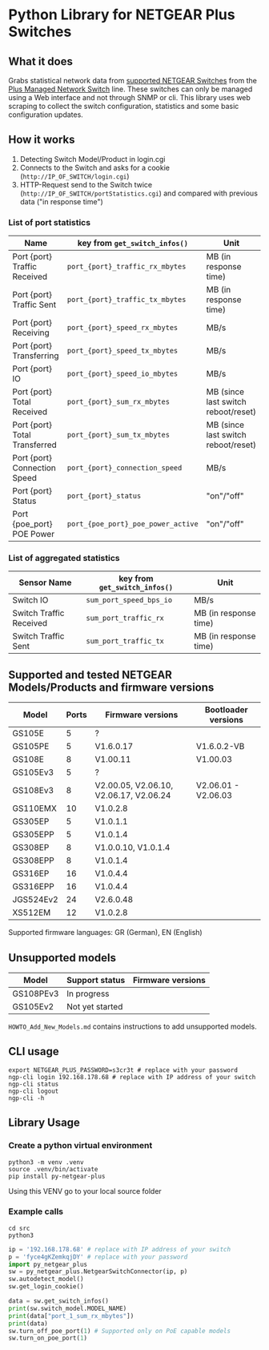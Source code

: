# Python Library for NETGEAR Plus Switches

## What it does

Grabs statistical network data from [supported NETGEAR Switches](#supported-and-tested-netgear-modelsproducts-and-firmwares) from the
[Plus Managed Network Switch](https://www.netgear.com/business/wired/switches/plus/) line. These switches can only be managed using a
Web interface and not through SNMP or cli. This library uses web scraping to collect the switch configuration, statistics and
some basic configuration updates.

## How it works

1. Detecting Switch Model/Product in login.cgi
2. Connects to the Switch and asks for a cookie (`http://IP_OF_SWITCH/login.cgi`)
3. HTTP-Request send to the Switch twice (`http://IP_OF_SWITCH/portStatistics.cgi`) and compared with previous data ("in response time")

### List of port statistics

| Name                          | key from `get_switch_infos()`      | Unit                                |
| ----------------------------- | ---------------------------------- | ----------------------------------- |
| Port {port} Traffic Received  | `port_{port}_traffic_rx_mbytes`    | MB (in response time)               |
| Port {port} Traffic Sent      | `port_{port}_traffic_tx_mbytes`    | MB (in response time)               |
| Port {port} Receiving         | `port_{port}_speed_rx_mbytes`      | MB/s                                |
| Port {port} Transferring      | `port_{port}_speed_tx_mbytes`      | MB/s                                |
| Port {port} IO                | `port_{port}_speed_io_mbytes`      | MB/s                                |
| Port {port} Total Received    | `port_{port}_sum_rx_mbytes`        | MB (since last switch reboot/reset) |
| Port {port} Total Transferred | `port_{port}_sum_tx_mbytes`        | MB (since last switch reboot/reset) |
| Port {port} Connection Speed  | `port_{port}_connection_speed`     | MB/s                                |
| Port {port} Status            | `port_{port}_status`               | "on"/"off"                          |
| Port {poe_port} POE Power     | `port_{poe_port}_poe_power_active` | "on"/"off"                          |

### List of aggregated statistics

| Sensor Name             | key from `get_switch_infos()` | Unit                  |
| ----------------------- | ----------------------------- | --------------------- |
| Switch IO               | `sum_port_speed_bps_io`       | MB/s                  |
| Switch Traffic Received | `sum_port_traffic_rx`         | MB (in response time) |
| Switch Traffic Sent     | `sum_port_traffic_tx`         | MB (in response time) |

## Supported and tested NETGEAR Models/Products and firmware versions

| Model     | Ports | Firmware versions                      | Bootloader versions |
| --------- | ----- | -------------------------------------- | ------------------- |
| GS105E    | 5     | ?                                      |                     |
| GS105PE   | 5     | V1.6.0.17                              | V1.6.0.2-VB         |
| GS108E    | 8     | V1.00.11                               | V1.00.03            |
| GS105Ev3  | 5     | ?                                      |                     |
| GS108Ev3  | 8     | V2.00.05, V2.06.10, V2.06.17, V2.06.24 | V2.06.01 - V2.06.03 |
| GS110EMX  | 10    | V1.0.2.8                               |                     |
| GS305EP   | 5     | V1.0.1.1                               |                     |
| GS305EPP  | 5     | V1.0.1.4                               |                     |
| GS308EP   | 8     | V1.0.0.10, V1.0.1.4                    |                     |
| GS308EPP  | 8     | V1.0.1.4                               |                     |
| GS316EP   | 16    | V1.0.4.4                               |                     |
| GS316EPP  | 16    | V1.0.4.4                               |                     |
| JGS524Ev2 | 24    | V2.6.0.48                              |                     |
| XS512EM   | 12    | V1.0.2.8                               |                     |

Supported firmware languages: GR (German), EN (English)

## Unsupported models

| Model     | Support status  | Firmware versions |
| --------- | --------------- | ----------------- |
| GS108PEv3 | In progress     |                   |
| GS105Ev2  | Not yet started |                   |

`HOWTO_Add_New_Models.md` contains instructions to add unsupported models.

## CLI usage

```shell
export NETGEAR_PLUS_PASSWORD=s3cr3t # replace with your password
ngp-cli login 192.168.178.68 # replace with IP address of your switch
ngp-cli status
ngp-cli logout
ngp-cli -h
```

## Library Usage

### Create a python virtual environment

```shell
python3 -m venv .venv
source .venv/bin/activate
pip install py-netgear-plus
```

Using this VENV go to your local source folder

### Example calls

```shell
cd src
python3
```

```python
ip = '192.168.178.68' # replace with IP address of your switch
p = 'fyce4gKZemkqjDY' # replace with your password
import py_netgear_plus
sw = py_netgear_plus.NetgearSwitchConnector(ip, p)
sw.autodetect_model()
sw.get_login_cookie()

data = sw.get_switch_infos()
print(sw.switch_model.MODEL_NAME)
print(data["port_1_sum_rx_mbytes"])
print(data)
sw.turn_off_poe_port(1) # Supported only on PoE capable models
sw.turn_on_poe_port(1)
```
